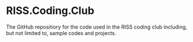 # RISS.Coding.Club
The GitHub repositiory for the code used in the RISS coding club including, but not limited to, sample codes and projects.
